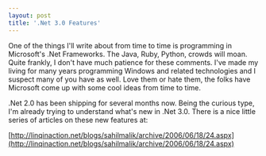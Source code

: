 ```yaml
---
layout: post  
title: '.Net 3.0 Features'
---
```

One of the things I'll write about from time to time is programming in Microsoft's .Net Frameworks. The Java, Ruby, Python, crowds will moan. Quite frankly, I don't have much patience for these comments. I've made my living for many years programming Windows and related technologies and I suspect many of you have as well. Love them or hate them, the folks have Microsoft come up with some cool ideas from time to time.

.Net 2.0 has been shipping for several months now. Being the curious type, I'm already trying to understand what's new in .Net 3.0. There is a nice little series of articles on these new features at:

[http://linqinaction.net/blogs/sahilmalik/archive/2006/06/18/24.aspx](http://linqinaction.net/blogs/sahilmalik/archive/2006/06/18/24.aspx)
